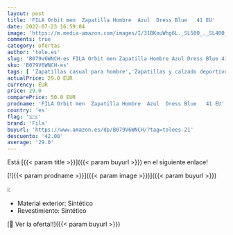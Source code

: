 ```yaml
---
layout: post
title: 'FILA Orbit men  Zapatilla Hombre  Azul  Dress Blue   41 EU'
date: 2022-07-23 16:59:04
image: 'https://m.media-amazon.com/images/I/31BKouWhg6L._SL500_._SL400_.jpg'
comments: true
category: ofertas
author: 'tole.es'
slug: 'B079V6WNCH-es FILA Orbit men Zapatilla Hombre Azul Dress Blue 41 EU'
sku: 'B079V6WNCH-es'
tags: [ 'Zapatillas casual para hombre','Zapatillas y calzado deportivo para hombre','Zapatos','Zapatos para hombre','Zapatos y complementos','fila','zapatilla','🇪🇸', ]
actualPrice: 29.0 EUR
currency: EUR
price: 29.0
comparePrice: 50.0 EUR
prodname: 'FILA Orbit men  Zapatilla Hombre  Azul  Dress Blue   41 EU'
country: 'es'
flag: '🇪🇸'
brand: 'Fila'
buyurl: 'https://www.amazon.es/dp/B079V6WNCH/?tag=tolees-21'
descuento: '42.00'
average: '29.0'
---
```


Está [{{< param title >}}]({{< param buyurl >}}) en el siguiente enlace!

[![{{< param prodname >}}]({{< param image >}})]({{< param buyurl >}})

ℹ️:

- Material exterior: Sintético
- Revestimiento: Sintético

[🛒 Ver la oferta!!]({{< param buyurl >}})
